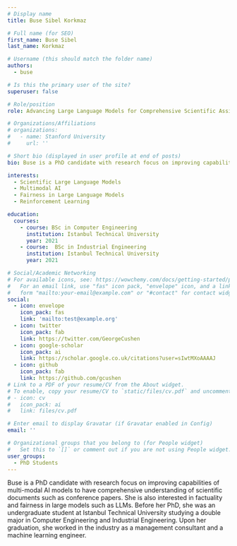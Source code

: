 ```yaml
---
# Display name
title: Buse Sibel Korkmaz

# Full name (for SEO)
first_name: Buse Sibel
last_name: Korkmaz

# Username (this should match the folder name)
authors:
  - buse

# Is this the primary user of the site?
superuser: false

# Role/position
role: Advancing Large Language Models for Comprehensive Scientific Assistance

# Organizations/Affiliations
# organizations:
#   - name: Stanford University
#     url: ''

# Short bio (displayed in user profile at end of posts)
bio: Buse is a PhD candidate with research focus on improving capabilities of multi-modal AI models to have comprehensive understanding of scientific documents such as conference papers. She is also interested in factuality and fairness in large models such as LLMs. Before her PhD, she was an undergraduate student at Istanbul Technical University studying a double major in Computer Engineering and Industrial Engineering. Upon her graduation, she worked in the industry as a management consultant and a machine learning engineer.

interests:
  - Scientific Large Language Models
  - Multimodal AI
  - Fairness in Large Language Models
  - Reinforcement Learning

education:
  courses:
    - course: BSc in Computer Engineering
      institution: Istanbul Technical University
      year: 2021
    - course:  BSc in Industrial Engineering
      institution: Istanbul Technical University
      year: 2021

# Social/Academic Networking
# For available icons, see: https://wowchemy.com/docs/getting-started/page-builder/#icons
#   For an email link, use "fas" icon pack, "envelope" icon, and a link in the
#   form "mailto:your-email@example.com" or "#contact" for contact widget.
social:
  - icon: envelope
    icon_pack: fas
    link: 'mailto:test@example.org'
  - icon: twitter
    icon_pack: fab
    link: https://twitter.com/GeorgeCushen
  - icon: google-scholar
    icon_pack: ai
    link: https://scholar.google.co.uk/citations?user=sIwtMXoAAAAJ
  - icon: github
    icon_pack: fab
    link: https://github.com/gcushen
# Link to a PDF of your resume/CV from the About widget.
# To enable, copy your resume/CV to `static/files/cv.pdf` and uncomment the lines below.
# - icon: cv
#   icon_pack: ai
#   link: files/cv.pdf

# Enter email to display Gravatar (if Gravatar enabled in Config)
email: ''

# Organizational groups that you belong to (for People widget)
#   Set this to `[]` or comment out if you are not using People widget.
user_groups:
  - PhD Students
---
```


Buse is a PhD candidate with research focus on improving capabilities of multi-modal AI models to have comprehensive understanding of scientific documents such as conference papers. She is also interested in factuality and fairness in large models such as LLMs. Before her PhD, she was an undergraduate student at Istanbul Technical University studying a double major in Computer Engineering and Industrial Engineering. Upon her graduation, she worked in the industry as a management consultant and a machine learning engineer.
